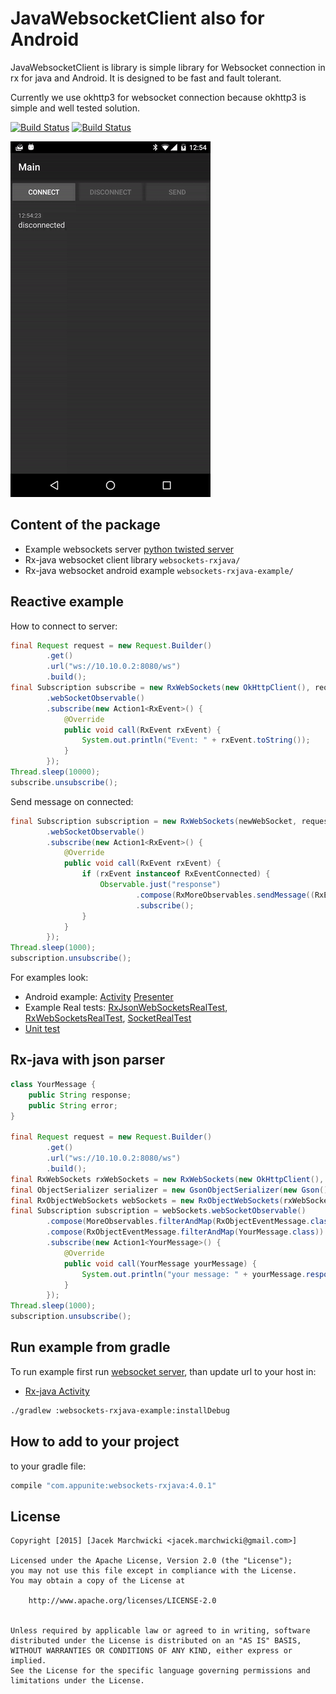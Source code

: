# JavaWebsocketClient also for Android
JavaWebsocketClient is library is simple library for Websocket connection in rx for java and Android.
It is designed to be fast and fault tolerant.

Currently we use okhttp3 for websocket connection because okhttp3 is simple and well tested solution.

[![Build Status](https://travis-ci.org/jacek-marchwicki/JavaWebsocketClient.svg?branch=master)](https://travis-ci.org/jacek-marchwicki/JavaWebsocketClient)
[![Build Status](https://gitlab-ci.appunite.net/projects/33/status.png?ref=master)](https://gitlab-ci.appunite.net/projects/33?ref=master)

![Presentation of example](imgs/presentation.gif)

## Content of the package

* Example websockets server [python twisted server](websockets-server/README.md)
* Rx-java websocket client library `websockets-rxjava/`
* Rx-java websocket android example `websockets-rxjava-example/`

## Reactive example

How to connect to server:

```java
final Request request = new Request.Builder()
        .get()
        .url("ws://10.10.0.2:8080/ws")
        .build();
final Subscription subscribe = new RxWebSockets(new OkHttpClient(), request)
        .webSocketObservable()
        .subscribe(new Action1<RxEvent>() {
            @Override
            public void call(RxEvent rxEvent) {
                System.out.println("Event: " + rxEvent.toString());
            }
        });
Thread.sleep(10000);
subscribe.unsubscribe();
```

Send message on connected:

```java
final Subscription subscription = new RxWebSockets(newWebSocket, request)
        .webSocketObservable()
        .subscribe(new Action1<RxEvent>() {
            @Override
            public void call(RxEvent rxEvent) {
                if (rxEvent instanceof RxEventConnected) {
                    Observable.just("response")
                            .compose(RxMoreObservables.sendMessage((RxEventConnected) rxEvent))
                            .subscribe();
                }
            }
        });
Thread.sleep(1000);
subscription.unsubscribe();
```

For examples look:
* Android example: [Activity](websockets-rxjava-example/src/main/java/com/appunite/socket/MainActivity.java) [Presenter](websockets-rxjava-example/src/main/java/com/appunite/socket/MainPresenter.java)
* Example Real tests: [RxJsonWebSocketsRealTest](websockets-rxjava-example/src/test/java/com/example/RxObjectWebSocketsRealTest.java), [RxWebSocketsRealTest](websockets-rxjava-example/src/test/java/com/example/RxWebSocketsRealTest.java), [SocketRealTest](websockets-rxjava-example/src/test/java/com/example/SocketRealTest.java)
* [Unit test](websockets-rxjava-example/src/test/java/com/example/SocketTest.java)

## Rx-java with json parser

```java
class YourMessage {
    public String response;
    public String error;
}

final Request request = new Request.Builder()
        .get()
        .url("ws://10.10.0.2:8080/ws")
        .build();
final RxWebSockets rxWebSockets = new RxWebSockets(new OkHttpClient(), request)
final ObjectSerializer serializer = new GsonObjectSerializer(new Gson(), Message.class)
final RxObjectWebSockets webSockets = new RxObjectWebSockets(rxWebSockets), serializer);
final Subscription subscription = webSockets.webSocketObservable()
        .compose(MoreObservables.filterAndMap(RxObjectEventMessage.class))
        .compose(RxObjectEventMessage.filterAndMap(YourMessage.class))
        .subscribe(new Action1<YourMessage>() {
            @Override
            public void call(YourMessage yourMessage) {
                System.out.println("your message: " + yourMessage.response);
            }
        });
Thread.sleep(1000);
subscription.unsubscribe();
```

## Run example from gradle

To run example first run [websocket server](websockets-server/README.md), than update url to your host in:
* [Rx-java Activity](websockets-rxjava-example/src/main/java/com/appunite/socket/MainActivity.java)

```bash
./gradlew :websockets-rxjava-example:installDebug
```

## How to add to your project

to your gradle file:

```groovy
compile "com.appunite:websockets-rxjava:4.0.1"
```
		
## License

    Copyright [2015] [Jacek Marchwicki <jacek.marchwicki@gmail.com>]
    
    Licensed under the Apache License, Version 2.0 (the "License");
    you may not use this file except in compliance with the License.
    You may obtain a copy of the License at
    
    	http://www.apache.org/licenses/LICENSE-2.0
        
    
    Unless required by applicable law or agreed to in writing, software
    distributed under the License is distributed on an "AS IS" BASIS,
    WITHOUT WARRANTIES OR CONDITIONS OF ANY KIND, either express or implied.
    See the License for the specific language governing permissions and
    limitations under the License.
